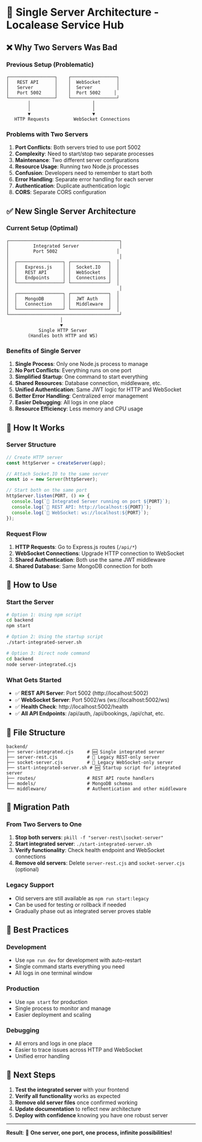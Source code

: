 # 🚀 Single Server Architecture - Localease Service Hub

## ❌ **Why Two Servers Was Bad**

### **Previous Setup (Problematic)**
```
┌─────────────────┐    ┌─────────────────┐
│   REST API      │    │  WebSocket      │
│   Server        │    │  Server         │
│   Port 5002     │    │  Port 5002     │
└─────────────────┘    └─────────────────┘
        │                       │
        │                       │
        ▼                       ▼
   HTTP Requests         WebSocket Connections
```

### **Problems with Two Servers**
1. **Port Conflicts**: Both servers tried to use port 5002
2. **Complexity**: Need to start/stop two separate processes
3. **Maintenance**: Two different server configurations
4. **Resource Usage**: Running two Node.js processes
5. **Confusion**: Developers need to remember to start both
6. **Error Handling**: Separate error handling for each server
7. **Authentication**: Duplicate authentication logic
8. **CORS**: Separate CORS configuration

## ✅ **New Single Server Architecture**

### **Current Setup (Optimal)**
```
┌─────────────────────────────────────────┐
│         Integrated Server               │
│         Port 5002                      │
│                                         │
│  ┌─────────────────┐ ┌──────────────┐  │
│  │   Express.js    │ │  Socket.IO   │  │
│  │   REST API      │ │  WebSocket   │  │
│  │   Endpoints     │ │  Connections │  │
│  └─────────────────┘ └──────────────┘  │
│                                         │
│  ┌─────────────────┐ ┌──────────────┐  │
│  │   MongoDB       │ │  JWT Auth    │  │
│  │   Connection    │ │  Middleware  │  │
│  └─────────────────┘ └──────────────┘  │
└─────────────────────────────────────────┘
                    │
                    ▼
            Single HTTP Server
        (Handles both HTTP and WS)
```

### **Benefits of Single Server**
1. **Single Process**: Only one Node.js process to manage
2. **No Port Conflicts**: Everything runs on one port
3. **Simplified Startup**: One command to start everything
4. **Shared Resources**: Database connection, middleware, etc.
5. **Unified Authentication**: Same JWT logic for HTTP and WebSocket
6. **Better Error Handling**: Centralized error management
7. **Easier Debugging**: All logs in one place
8. **Resource Efficiency**: Less memory and CPU usage

## 🔧 **How It Works**

### **Server Structure**
```javascript
// Create HTTP server
const httpServer = createServer(app);

// Attach Socket.IO to the same server
const io = new Server(httpServer);

// Start both on the same port
httpServer.listen(PORT, () => {
  console.log(`🚀 Integrated Server running on port ${PORT}`);
  console.log(`📡 REST API: http://localhost:${PORT}`);
  console.log(`🔌 WebSocket: ws://localhost:${PORT}`);
});
```

### **Request Flow**
1. **HTTP Requests**: Go to Express.js routes (`/api/*`)
2. **WebSocket Connections**: Upgrade HTTP connection to WebSocket
3. **Shared Authentication**: Both use the same JWT middleware
4. **Shared Database**: Same MongoDB connection for both

## 🚀 **How to Use**

### **Start the Server**
```bash
# Option 1: Using npm script
cd backend
npm start

# Option 2: Using the startup script
./start-integrated-server.sh

# Option 3: Direct node command
cd backend
node server-integrated.cjs
```

### **What Gets Started**
- ✅ **REST API Server**: Port 5002 (http://localhost:5002)
- ✅ **WebSocket Server**: Port 5002/ws (ws://localhost:5002/ws)
- ✅ **Health Check**: http://localhost:5002/health
- ✅ **All API Endpoints**: /api/auth, /api/bookings, /api/chat, etc.

## 📁 **File Structure**

```
backend/
├── server-integrated.cjs     # 🆕 Single integrated server
├── server-rest.cjs           # 🔄 Legacy REST-only server
├── socket-server.cjs         # 🔄 Legacy WebSocket-only server
├── start-integrated-server.sh # 🆕 Startup script for integrated server
├── routes/                   # REST API route handlers
├── models/                   # MongoDB schemas
└── middleware/               # Authentication and other middleware
```

## 🔄 **Migration Path**

### **From Two Servers to One**
1. **Stop both servers**: `pkill -f "server-rest\|socket-server"`
2. **Start integrated server**: `./start-integrated-server.sh`
3. **Verify functionality**: Check health endpoint and WebSocket connections
4. **Remove old servers**: Delete `server-rest.cjs` and `socket-server.cjs` (optional)

### **Legacy Support**
- Old servers are still available as `npm run start:legacy`
- Can be used for testing or rollback if needed
- Gradually phase out as integrated server proves stable

## 🎯 **Best Practices**

### **Development**
- Use `npm run dev` for development with auto-restart
- Single command starts everything you need
- All logs in one terminal window

### **Production**
- Use `npm start` for production
- Single process to monitor and manage
- Easier deployment and scaling

### **Debugging**
- All errors and logs in one place
- Easier to trace issues across HTTP and WebSocket
- Unified error handling

## 🚀 **Next Steps**

1. **Test the integrated server** with your frontend
2. **Verify all functionality** works as expected
3. **Remove old server files** once confirmed working
4. **Update documentation** to reflect new architecture
5. **Deploy with confidence** knowing you have one robust server

---

**Result**: 🎉 **One server, one port, one process, infinite possibilities!**
